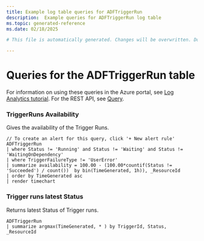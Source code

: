 ```yaml
---
title: Example log table queries for ADFTriggerRun
description:  Example queries for ADFTriggerRun log table
ms.topic: generated-reference
ms.date: 02/18/2025

# This file is automatically generated. Changes will be overwritten. Do not change this file directly. 

---
```


# Queries for the ADFTriggerRun table

For information on using these queries in the Azure portal, see [Log Analytics tutorial](/azure/azure-monitor/logs/log-analytics-tutorial). For the REST API, see [Query](/rest/api/loganalytics/query).


### TriggerRuns Availability  


Gives the availability of the Trigger Runs.  

```query
// To create an alert for this query, click '+ New alert rule'
ADFTriggerRun
| where Status != 'Running' and Status != 'Waiting' and Status != 'WaitingOnDependency'
| where TriggerFailureType != 'UserError'
| summarize availability = 100.00 - (100.00*countif(Status != 'Succeeded') / count())  by bin(TimeGenerated, 1h)), _ResourceId
| order by TimeGenerated asc
| render timechart
```



### Trigger runs latest Status  


Returns latest Status of Trigger runs.  

```query
ADFTriggerRun
| summarize argmax(TimeGenerated, * ) by TriggerId, Status, _ResourceId
```


